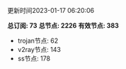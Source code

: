 更新时间2023-01-17 06:20:06

**总订阅: 73**
**总节点: 2226**
**有效节点: 383**
- trojan节点: 62
- v2ray节点: 143
- ss节点: 178
